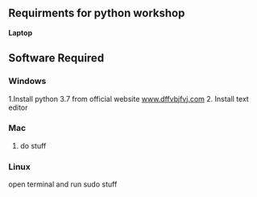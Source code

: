## Requirments for python workshop
**Laptop**
## Software Required
### Windows
1.Install python 3.7 from official website
 www.dffvbjfvj.com
2. Install text editor
### Mac
1. do stuff
### Linux
open terminal and run sudo stuff
